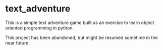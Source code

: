 # text_adventure

This is a simple text adventure game built as an exercise to learn object oriented programming in python. 

This project has been abandoned, but might be resumed sometime in the near future. 
